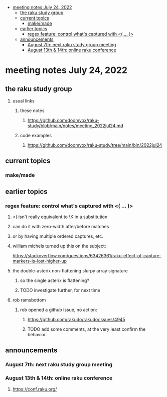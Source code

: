 - [meeting notes July 24, 2022](#org209fe17)
  - [the raku study group](#org19defd0)
  - [current topics](#orgbd8f832)
    - [make/made](#org54af009)
  - [earlier topics](#org244e1c2)
    - [regex feature: control what's captured with <( &#x2026; )>](#org9cfbc3b)
  - [announcements](#org79a8e55)
    - [August 7th: next raku study group meeting](#org9bd9408)
    - [August 13th & 14th: online raku conference](#org892f790)


<a id="org209fe17"></a>

# meeting notes July 24, 2022


<a id="org19defd0"></a>

## the raku study group

1.  usual links

    1.  these notes
    
        1.  <https://github.com/doomvox/raku-study/blob/main/notes/meeting_2022jul24.md>
    
    2.  code examples
    
        1.  <https://github.com/doomvox/raku-study/tree/main/bin/2022jul24>


<a id="orgbd8f832"></a>

## current topics


<a id="org54af009"></a>

### make/made


<a id="org244e1c2"></a>

## earlier topics


<a id="org9cfbc3b"></a>

### regex feature: control what's captured with <( &#x2026; )>

1.  <( isn't really equivalent to \K in a substitution

2.  can do it with zero-width after/before matches

3.  or by having multiple ordered captures, etc.

4.  william michels turned up this on the subject:

    <https://stackoverflow.com/questions/63426361/raku-effect-of-capture-markers-is-lost-higher-up>

1.  the double-asterix non-flattening slurpy array signature

    1.  so the single asterix is flattening?
    
    2.  TODO investigate further, for next time

2.  rob ramsbottom

    1.  rob opened a github issue, no action:
    
        1.  <https://github.com/rakudo/rakudo/issues/4945>
        
        2.  TODO add some comments, at the very least confirm the behavior.


<a id="org79a8e55"></a>

## announcements


<a id="org9bd9408"></a>

### August 7th: next raku study group meeting


<a id="org892f790"></a>

### August 13th & 14th: online raku conference

1.  <https://conf.raku.org/>
